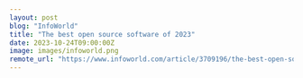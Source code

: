 ```yaml
---
layout: post
blog: "InfoWorld"
title: "The best open source software of 2023"
date: 2023-10-24T09:00:00Z
image: images/infoworld.png
remote_url: "https://www.infoworld.com/article/3709196/the-best-open-source-software-of-2023.html#tk.rss_applicationdevelopment"
---
```

